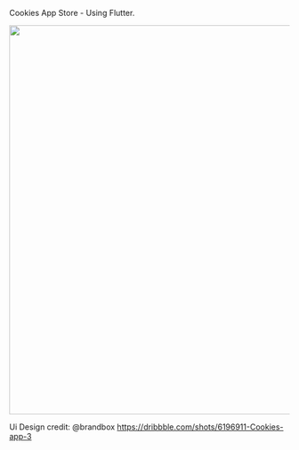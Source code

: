 Cookies App Store - Using Flutter.

<img src="https://cdn.dribbble.com/users/703713/screenshots/6196911/_171_2x_4x.png?compress=1&resize=1600x1200" width="700">

Ui Design credit: @brandbox https://dribbble.com/shots/6196911-Cookies-app-3
